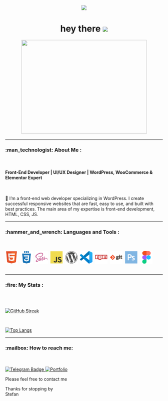 <div id="header" align="center">
  
  <img src="https://media.giphy.com/media/M9gbBd9nbDrOTu1Mqx/giphy.gif" width="100"/>
  
  
<h1>
  hey there
  <img src="https://media.giphy.com/media/hvRJCLFzcasrR4ia7z/giphy.gif" width="30px"/>
</h1>
  
<div align="center">
  
  <img src="https://i.imgur.com/qXkqz3L.jpeg" width="400" height="300"/>
  
</div> 
  
  ---
<div align="left">
  <h3>:man_technologist: About Me : </h3><br> 
</div>  
</div>
<h4>
Front-End Developer |  UI/UX Designer | WordPress, WooCommerce & Elementor Expert
</h4>  
<br>  

 :telescope: I’m a front-end web developer specializing in WordPress. I create successful responsive websites that are fast, easy to use, and built with best practices. The main area of my expertise is front-end development, HTML, CSS, JS.

  

  
  
</div> 
  
  ---
<div align="left">
  <h3>:hammer_and_wrench: Languages and Tools : </h3> <br>
  <br>
<div>
  <img src="https://github.com/devicons/devicon/blob/master/icons/html5/html5-original.svg" title="HTML5" alt="HTML" width="40" height="40"/>&nbsp;
  <img src="https://github.com/devicons/devicon/blob/master/icons/css3/css3-plain-wordmark.svg"  title="CSS3" alt="CSS" width="40" height="40"/>&nbsp; 
  <img src="https://github.com/devicons/devicon/blob/master/icons/sass/sass-original.svg"  title="SASS" alt="SASS" width="40" height="40"/>&nbsp;
  <img src="https://github.com/devicons/devicon/blob/master/icons/javascript/javascript-original.svg" title="JavaScript" alt="JavaScript" width="40" height="40"/>&nbsp;
  <img src="https://github.com/devicons/devicon/blob/master/icons/wordpress/wordpress-plain.svg"  title="WordPress" alt="WordPress" width="40" height="40"/>&nbsp;
  <img src="https://github.com/devicons/devicon/blob/master/icons/vscode/vscode-original.svg"  title="VSCODE" alt="VSCODE" width="40" height="40"/>&nbsp;
  <img src="https://github.com/devicons/devicon/blob/master/icons/npm/npm-original-wordmark.svg" title="npm" **alt="npm" width="40" height="40"/>&nbsp;
  <img src="https://github.com/devicons/devicon/blob/master/icons/git/git-original-wordmark.svg" title="Git" **alt="Git" width="40" height="40"/>&nbsp;
  <img src="https://github.com/devicons/devicon/blob/master/icons/photoshop/photoshop-plain.svg" title="Photoshop" **alt="Photoshop" width="40" height="40"/>&nbsp;
  <img src="https://github.com/devicons/devicon/blob/master/icons/figma/figma-original.svg" title="Figma" **alt="Figma" width="40" height="40"/>&nbsp;
  
</div>
<br>

</div> 
  
  ---
<div align="left">
  <h3> :fire: My Stats : </h3> <br>
  <br>
  
  [![GitHub Streak](https://github-readme-streak-stats.herokuapp.com?user=stankovics&theme=dark)](https://git.io/streak-stats)
  
  <br>
  
  [![Top Langs](https://github-readme-stats.vercel.app/api/top-langs/?username=stankovics&layout=compact&theme=vision-friendly-dark)](https://github.com/anuraghazra/github-readme-stats)
</div> 
  
  ---
<div align="left">  
 <h3> :mailbox: How to reach me: </h3> <br>
  <br>
<div id="header" align="left">
  <div id="badges">
  <a href="https://t.me/stankovicstefan">
    <img src="https://img.shields.io/badge/Telegram-blue?" alt="Telegram Badge"/>
  </a>
  
  <a href="https://stefanstankovic.com/">
    <img src="https://img.shields.io/badge/Portfolio-orange?" alt="Portfolio"/>
  </a>
</div>  
  
Please feel free to contact me  <br>

Thanks for stopping by <br>
Stefan
 






